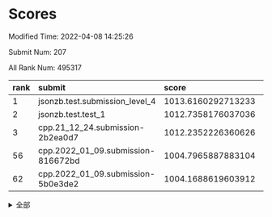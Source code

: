 # Scores

Modified Time: 2022-04-08 14:25:26

Submit Num: 207

All Rank Num: 495317

| rank |               submit               |       score        |       sigma        | pk_num |
| :--- | :--------------------------------- | :----------------- | :----------------- | :----- |
| 1    | jsonzb.test.submission_level_4     | 1013.6160292713233 | 0.8321142349826167 | 9574   |
| 2    | jsonzb.test.test_1                 | 1012.7358176037036 | 0.8269722077665831 | 9572   |
| 3    | cpp.21_12_24.submission-2b2ea0d7   | 1012.2352226360626 | 0.8022528691443602 | 9567   |
| 56   | cpp.2022_01_09.submission-816672bd | 1004.7965887883104 | 0.7016607090889039 | 9572   |
| 62   | cpp.2022_01_09.submission-5b0e3de2 | 1004.1688619603912 | 0.7190140822289648 | 9564   |


<details>
<summary>全部</summary>

| rank |                 submit                 |       score        |       sigma        | pk_num |
| :--- | :------------------------------------- | :----------------- | :----------------- | :----- |
| 1    | jsonzb.test.submission_level_4         | 1013.6160292713233 | 0.8321142349826167 | 9574   |
| 2    | jsonzb.test.test_1                     | 1012.7358176037036 | 0.8269722077665831 | 9572   |
| 3    | cpp.21_12_24.submission-2b2ea0d7       | 1012.2352226360626 | 0.8022528691443602 | 9567   |
| 4    | gobigger.level_3.submission_level_3_3  | 1012.0196290434792 | 0.7849320362915061 | 9572   |
| 5    | gobigger.level_3.submission_level_3_2  | 1011.8896235490467 | 0.7630593354024473 | 9569   |
| 6    | gobigger.level_3.submission_level_3_30 | 1011.7873033777942 | 0.7949551384885125 | 9572   |
| 7    | gobigger.level_3.submission_level_3_10 | 1011.5509821900237 | 0.7727840446979022 | 9568   |
| 8    | gobigger.level_3.submission_level_3_40 | 1011.4670254273736 | 0.7641729552689813 | 9569   |
| 9    | gobigger.level_3.submission_level_3_9  | 1011.4549463251744 | 0.7906903736884491 | 9575   |
| 10   | gobigger.level_3.submission_level_3_37 | 1011.3899999039925 | 0.7663954747879501 | 9577   |
| 11   | gobigger.level_3.submission_level_3_26 | 1011.3143379955508 | 0.7675764713798428 | 9576   |
| 12   | gobigger.level_3.submission_level_3_28 | 1010.7907761537878 | 0.7610283069394896 | 9574   |
| 13   | gobigger.level_3.submission_level_3_1  | 1010.7749948952837 | 0.7871553171714326 | 9576   |
| 14   | gobigger.level_3.submission_level_3_27 | 1010.6979076816538 | 0.7593278453180137 | 9574   |
| 15   | gobigger.level_3.submission_level_3_47 | 1010.6935348622254 | 0.7647337927858834 | 9570   |
| 16   | gobigger.level_3.submission_level_3_32 | 1010.6656789127325 | 0.7616399469761709 | 9573   |
| 17   | gobigger.level_3.submission_level_3_7  | 1010.5348438829559 | 0.7505344365206751 | 9571   |
| 18   | gobigger.level_3.submission_level_3_36 | 1010.4847947425326 | 0.7865526172665445 | 9574   |
| 19   | gobigger.level_3.submission_level_3_46 | 1010.3212764680715 | 0.7536106753308042 | 9571   |
| 20   | gobigger.level_3.submission_level_3_43 | 1010.2071653522726 | 0.7638014717099508 | 9570   |
| 21   | gobigger.level_3.submission_level_3_49 | 1010.0410020262563 | 0.7764877989042627 | 9570   |
| 22   | gobigger.level_3.submission_level_3_41 | 1009.9518679354145 | 0.7752056116344446 | 9573   |
| 23   | gobigger.level_3.submission_level_3_33 | 1009.9394055888972 | 0.7691968292444081 | 9569   |
| 24   | gobigger.level_3.submission_level_3_39 | 1009.8962451247907 | 0.7614945520877463 | 9574   |
| 25   | gobigger.level_3.submission_level_3_31 | 1009.8940326429707 | 0.7776825132735677 | 9577   |
| 26   | gobigger.level_3.submission_level_3_19 | 1009.8741056368607 | 0.7398552717009413 | 9568   |
| 27   | gobigger.level_3.submission_level_3_13 | 1009.7484459598317 | 0.756861747799737  | 9570   |
| 28   | gobigger.level_3.submission_level_3_16 | 1009.7149084626523 | 0.7448063383061382 | 9570   |
| 29   | gobigger.level_3.submission_level_3_24 | 1009.6674404597225 | 0.7830335377082962 | 9567   |
| 30   | gobigger.level_3.submission_level_3_38 | 1009.6486183583752 | 0.7482406368743603 | 9576   |
| 31   | gobigger.level_3.submission_level_3_0  | 1009.6299871410624 | 0.7611809596247756 | 9566   |
| 32   | gobigger.level_3.submission_level_3_34 | 1009.621278528825  | 0.7534780763044887 | 9572   |
| 33   | gobigger.level_3.submission_level_3_35 | 1009.6109842017146 | 0.7590174352480503 | 9570   |
| 34   | gobigger.level_3.submission_level_3_45 | 1009.6021019908102 | 0.7582688673221886 | 9571   |
| 35   | gobigger.level_3.submission_level_3_18 | 1009.5447216335771 | 0.7759358633707614 | 9575   |
| 36   | gobigger.level_3.submission_level_3_12 | 1009.5373927968924 | 0.7455397047661264 | 9571   |
| 37   | gobigger.level_3.submission_level_3_22 | 1009.4867640949612 | 0.7658527254231966 | 9568   |
| 38   | gobigger.level_3.submission_level_3_20 | 1009.4822072370077 | 0.7357982909036308 | 9572   |
| 39   | gobigger.level_3.submission_level_3_23 | 1009.4582075611459 | 0.7581506654899266 | 9571   |
| 40   | gobigger.level_3.submission_level_3_29 | 1009.4435070362224 | 0.763154574874743  | 9576   |
| 41   | gobigger.level_3.submission_level_3_14 | 1009.3702379704324 | 0.7690031724963677 | 9571   |
| 42   | gobigger.level_3.submission_level_3_15 | 1009.3211720299726 | 0.7501612106762346 | 9572   |
| 43   | gobigger.level_3.submission_level_3_42 | 1009.3152548451919 | 0.7502844011681342 | 9573   |
| 44   | gobigger.level_3.submission_level_3_4  | 1009.0981014481176 | 0.7248011978517136 | 9575   |
| 45   | gobigger.level_3.submission_level_3_48 | 1009.0403387488542 | 0.7493752060961617 | 9571   |
| 46   | gobigger.level_3.submission_level_3_21 | 1008.8201775560422 | 0.7651538050532966 | 9570   |
| 47   | gobigger.level_3.submission_level_3_5  | 1008.7064236551096 | 0.7382049060369686 | 9564   |
| 48   | gobigger.level_3.submission_level_3_25 | 1008.5494260332864 | 0.7329589376899045 | 9571   |
| 49   | gobigger.level_3.submission_level_3_6  | 1008.4589139630441 | 0.7446842529616775 | 9571   |
| 50   | gobigger.level_3.submission_level_3_44 | 1008.3608855807635 | 0.7399430091984752 | 9570   |
| 51   | gobigger.level_3.submission_level_3_17 | 1008.3562280336597 | 0.7400962552000606 | 9567   |
| 52   | gobigger.level_3.submission_level_3_11 | 1008.2205280720348 | 0.7237549290356621 | 9571   |
| 53   | gobigger.level_3.submission_level_3_8  | 1008.188902274725  | 0.7360212299455396 | 9567   |
| 54   | gobigger.level_1.submission_level_1_10 | 1005.1214063577895 | 0.723835563842606  | 9572   |
| 55   | gobigger.level_1.submission_level_1_11 | 1004.8191749545099 | 0.7190443535857961 | 9572   |
| 56   | cpp.2022_01_09.submission-816672bd     | 1004.7965887883104 | 0.7016607090889039 | 9572   |
| 57   | gobigger.level_1.submission_level_1_7  | 1004.7100901578302 | 0.7260375942816661 | 9565   |
| 58   | gobigger.level_1.submission_level_1_28 | 1004.4762320671549 | 0.716696585919536  | 9568   |
| 59   | gobigger.level_1.submission_level_1_31 | 1004.3711558136021 | 0.7104940659309416 | 9573   |
| 60   | gobigger.level_1.submission_level_1_0  | 1004.2977498390935 | 0.7287454490480637 | 9566   |
| 61   | gobigger.level_1.submission_level_1_2  | 1004.2122432778174 | 0.7156308277929777 | 9573   |
| 62   | cpp.2022_01_09.submission-5b0e3de2     | 1004.1688619603912 | 0.7190140822289648 | 9564   |
| 63   | gobigger.level_1.submission_level_1_43 | 1004.1482612382727 | 0.7196719667900265 | 9569   |
| 64   | gobigger.level_1.submission_level_1_12 | 1004.0446562745883 | 0.7279676109603618 | 9574   |
| 65   | gobigger.level_1.submission_level_1_30 | 1004.0391361334595 | 0.7387751257562435 | 9571   |
| 66   | gobigger.level_1.submission_level_1_16 | 1004.0175258270531 | 0.7052469050061817 | 9572   |
| 67   | gobigger.level_1.submission_level_1_21 | 1003.6568350842941 | 0.716554932736756  | 9567   |
| 68   | gobigger.level_1.submission_level_1_23 | 1003.5765359854278 | 0.7231264445874881 | 9574   |
| 69   | gobigger.level_1.submission_level_1_37 | 1003.5352901125307 | 0.7162608732278473 | 9575   |
| 70   | gobigger.level_1.submission_level_1_34 | 1003.5198997487711 | 0.7163519323316988 | 9571   |
| 71   | gobigger.level_1.submission_level_1_22 | 1003.5028208581004 | 0.7079430891223707 | 9572   |
| 72   | gobigger.level_1.submission_level_1_48 | 1003.4364448391993 | 0.720671751750458  | 9568   |
| 73   | gobigger.level_1.submission_level_1_15 | 1003.421832682049  | 0.7143428205391555 | 9574   |
| 74   | gobigger.level_1.submission_level_1_33 | 1003.3989792865891 | 0.7117005104055883 | 9569   |
| 75   | gobigger.level_1.submission_level_1_45 | 1003.391309029061  | 0.7096534812386944 | 9572   |
| 76   | gobigger.level_1.submission_level_1_14 | 1003.3624227127056 | 0.7032094727912432 | 9575   |
| 77   | gobigger.level_1.submission_level_1_38 | 1003.3178473098204 | 0.717634604570137  | 9569   |
| 78   | gobigger.level_1.submission_level_1_17 | 1003.3079134490373 | 0.7126497475816308 | 9567   |
| 79   | gobigger.level_1.submission_level_1_25 | 1003.295827526931  | 0.707456996874658  | 9571   |
| 80   | gobigger.level_1.submission_level_1_1  | 1003.2588607811967 | 0.7125188865390226 | 9573   |
| 81   | gobigger.level_1.submission_level_1_39 | 1003.1814475438564 | 0.7140801680883039 | 9571   |
| 82   | gobigger.level_1.submission_level_1_29 | 1003.1457936089689 | 0.7269183644891479 | 9571   |
| 83   | gobigger.level_1.submission_level_1_32 | 1003.0678404815011 | 0.7237170014862547 | 9573   |
| 84   | gobigger.level_1.submission_level_1_40 | 1003.0577243468422 | 0.7240230413324107 | 9573   |
| 85   | gobigger.level_1.submission_level_1_19 | 1003.0454742510245 | 0.7219726865918716 | 9572   |
| 86   | gobigger.level_1.submission_level_1_41 | 1003.0121165794257 | 0.7046016632432496 | 9567   |
| 87   | gobigger.level_1.submission_level_1_26 | 1002.8939045742278 | 0.7200968533457691 | 9571   |
| 88   | gobigger.level_1.submission_level_1_20 | 1002.8585001367516 | 0.7139871849246112 | 9571   |
| 89   | gobigger.level_1.submission_level_1_49 | 1002.8262222996714 | 0.7173196304666569 | 9567   |
| 90   | gobigger.level_1.submission_level_1_18 | 1002.806290568357  | 0.7016176663040397 | 9575   |
| 91   | gobigger.level_1.submission_level_1_13 | 1002.6855115432847 | 0.7222980774022116 | 9572   |
| 92   | gobigger.level_1.submission_level_1_5  | 1002.6436714851576 | 0.7145143557965256 | 9576   |
| 93   | gobigger.level_1.submission_level_1_9  | 1002.5583436916702 | 0.7179260590308815 | 9570   |
| 94   | gobigger.level_1.submission_level_1_4  | 1002.5473562945558 | 0.7278597444865625 | 9569   |
| 95   | gobigger.level_1.submission_level_1_47 | 1002.4789850268979 | 0.7042998529165858 | 9576   |
| 96   | gobigger.level_1.submission_level_1_36 | 1002.4781238067294 | 0.7125561042818205 | 9574   |
| 97   | gobigger.level_1.submission_level_1_46 | 1002.3747730909555 | 0.7018407711459841 | 9575   |
| 98   | gobigger.level_1.submission_level_1_8  | 1002.3639088301509 | 0.7052561707047912 | 9568   |
| 99   | gobigger.level_1.submission_level_1_6  | 1002.3510625972299 | 0.697395561341195  | 9571   |
| 100  | gobigger.level_1.submission_level_1_3  | 1002.2760813787022 | 0.7162241467578466 | 9570   |
| 101  | gobigger.level_1.submission_level_1_35 | 1002.1978175615882 | 0.7187840515441623 | 9575   |
| 102  | gobigger.level_1.submission_level_1_44 | 1002.0836047451921 | 0.7085628658905955 | 9573   |
| 103  | gobigger.level_1.submission_level_1_27 | 1001.9176318399262 | 0.7154112983130254 | 9572   |
| 104  | gobigger.level_1.submission_level_1_42 | 1001.6630927955882 | 0.7094567255516147 | 9569   |
| 105  | gobigger.level_1.submission_level_1_24 | 1001.3416119371732 | 0.713150397522822  | 9568   |
| 106  | gobigger.random.submission_random_22   | 997.5386333096088  | 0.7066547461720412 | 9572   |
| 107  | gobigger.random.submission_random_28   | 997.2500496957797  | 0.7074841312334753 | 9568   |
| 108  | gobigger.random.submission_random_10   | 997.0296923294436  | 0.7086073415222851 | 9572   |
| 109  | gobigger.random.submission_random_26   | 996.9677084693391  | 0.7146009669427028 | 9569   |
| 110  | gobigger.random.submission_random_1    | 996.9595020513126  | 0.7115882194195158 | 9571   |
| 111  | gobigger.random.submission_random_49   | 996.9335188049473  | 0.7078310478389759 | 9569   |
| 112  | gobigger.random.submission_random_34   | 996.6915419950744  | 0.7160952744603517 | 9574   |
| 113  | gobigger.random.submission_random_13   | 996.6613827224796  | 0.7016718551975609 | 9572   |
| 114  | gobigger.random.submission_random_44   | 996.6074632247518  | 0.7095273016939678 | 9571   |
| 115  | gobigger.random.submission_random_20   | 996.5024471522637  | 0.7056633049674925 | 9571   |
| 116  | gobigger.random.submission_random_18   | 996.467211134517   | 0.7139763058370857 | 9571   |
| 117  | gobigger.random.submission_random_16   | 996.4452178550085  | 0.7151193306092862 | 9571   |
| 118  | gobigger.random.submission_random_25   | 996.4106401238572  | 0.7069151761665553 | 9567   |
| 119  | gobigger.random.submission_random_17   | 996.4034218387593  | 0.7046996027371707 | 9572   |
| 120  | gobigger.random.submission_random_3    | 996.3392903743025  | 0.7116592244106685 | 9572   |
| 121  | gobigger.random.submission_random_15   | 996.3375600101177  | 0.714863068197485  | 9573   |
| 122  | gobigger.random.submission_random_40   | 996.2559245668023  | 0.708151839265118  | 9576   |
| 123  | gobigger.random.submission_random_12   | 996.1769862314219  | 0.7216001688615185 | 9566   |
| 124  | gobigger.random.submission_random_36   | 996.1495440338721  | 0.7010920497088641 | 9572   |
| 125  | gobigger.random.submission_random_39   | 996.1185193922223  | 0.7086814255284943 | 9570   |
| 126  | gobigger.random.submission_random_35   | 996.0348236247937  | 0.6997596913470892 | 9569   |
| 127  | gobigger.random.submission_random_6    | 995.9657314165319  | 0.6885829923853704 | 9571   |
| 128  | gobigger.random.submission_random_33   | 995.9549497031292  | 0.7138012174679733 | 9570   |
| 129  | gobigger.random.submission_random_38   | 995.952597929644   | 0.7130702515107542 | 9572   |
| 130  | gobigger.random.submission_random_14   | 995.8476616739099  | 0.7117296395048132 | 9570   |
| 131  | gobigger.random.submission_random_9    | 995.8422393948534  | 0.7140013397808589 | 9573   |
| 132  | gobigger.random.submission_random_7    | 995.8167549675916  | 0.7140789482018026 | 9570   |
| 133  | gobigger.random.submission_random_8    | 995.8094696567643  | 0.7097586857179305 | 9570   |
| 134  | gobigger.random.submission_random_4    | 995.7601059801908  | 0.7114253334171341 | 9567   |
| 135  | gobigger.random.submission_random_23   | 995.7184696349124  | 0.711025608637867  | 9566   |
| 136  | gobigger.random.submission_random_45   | 995.6883942538018  | 0.713143954879342  | 9573   |
| 137  | gobigger.random.submission_random_48   | 995.6475474448881  | 0.7105450272884436 | 9573   |
| 138  | gobigger.random.submission_random_11   | 995.591294050247   | 0.721041552085872  | 9571   |
| 139  | gobigger.random.submission_random_42   | 995.5190864174457  | 0.7172697114247637 | 9573   |
| 140  | gobigger.random.submission_random_2    | 995.4729973313267  | 0.7120703883962034 | 9575   |
| 141  | gobigger.random.submission_random_41   | 995.4652314958187  | 0.7143580277826346 | 9569   |
| 142  | gobigger.random.submission_random_31   | 995.4319115639275  | 0.7183838565503792 | 9571   |
| 143  | gobigger.random.submission_random_30   | 995.3888617612943  | 0.7130395602371626 | 9579   |
| 144  | gobigger.random.submission_random_29   | 995.3492053568829  | 0.7177217813109028 | 9574   |
| 145  | gobigger.random.submission_random_5    | 995.3167452833729  | 0.7065470364150097 | 9579   |
| 146  | gobigger.random.submission_random_43   | 995.2228022188592  | 0.7188864086095121 | 9570   |
| 147  | gobigger.random.submission_random_21   | 995.1854323234013  | 0.7003416733222894 | 9572   |
| 148  | gobigger.random.submission_random_24   | 995.1756387308782  | 0.7043503942166756 | 9568   |
| 149  | gobigger.random.submission_random_47   | 995.1504655679746  | 0.7141531234162344 | 9567   |
| 150  | gobigger.random.submission_random_27   | 995.0764838852751  | 0.7075108531238954 | 9572   |
| 151  | gobigger.random.submission_random_46   | 995.0155533637046  | 0.7060610491825116 | 9571   |
| 152  | gobigger.level_2.submission_level_2_11 | 994.9793319751942  | 0.7123275944251483 | 9572   |
| 153  | gobigger.random.submission_random_37   | 994.9552073956182  | 0.7190594944825356 | 9574   |
| 154  | gobigger.random.submission_random_19   | 994.9526669830092  | 0.7191049786221605 | 9573   |
| 155  | gobigger.random.submission_random_32   | 994.8905180854132  | 0.7142094338044155 | 9571   |
| 156  | gobigger.random.submission_random_0    | 994.683749995029   | 0.711004326030996  | 9573   |
| 157  | gobigger.level_2.submission_level_2_29 | 994.3011406466969  | 0.7329571592651672 | 9567   |
| 158  | gobigger.level_2.submission_level_2_44 | 993.954889536511   | 0.7158014373534716 | 9574   |
| 159  | gobigger.level_2.submission_level_2_33 | 993.9337790996918  | 0.7328556668364913 | 9572   |
| 160  | gobigger.level_2.submission_level_2_12 | 993.9185186126737  | 0.7315362630349218 | 9571   |
| 161  | gobigger.level_2.submission_level_2_25 | 993.7467931977675  | 0.7283185306776488 | 9569   |
| 162  | gobigger.level_2.submission_level_2_42 | 993.6818411747613  | 0.7357265395806007 | 9568   |
| 163  | gobigger.level_2.submission_level_2_39 | 993.5809673304664  | 0.7357677129892805 | 9573   |
| 164  | gobigger.level_2.submission_level_2_47 | 993.4957305230798  | 0.731379041574295  | 9571   |
| 165  | gobigger.level_2.submission_level_2_32 | 993.4415857466037  | 0.7545537894263569 | 9572   |
| 166  | gobigger.level_2.submission_level_2_10 | 993.3868001319067  | 0.7448813758147287 | 9571   |
| 167  | gobigger.level_2.submission_level_2_8  | 993.3247509596981  | 0.7507077608263172 | 9566   |
| 168  | gobigger.level_2.submission_level_2_19 | 993.3189777891068  | 0.7288034536179668 | 9575   |
| 169  | gobigger.level_2.submission_level_2_0  | 993.312692946168   | 0.736493103219896  | 9575   |
| 170  | gobigger.level_2.submission_level_2_43 | 993.212013742672   | 0.7219226010630364 | 9575   |
| 171  | gobigger.level_2.submission_level_2_4  | 993.2041467981243  | 0.7478854254710989 | 9572   |
| 172  | gobigger.level_2.submission_level_2_13 | 993.0319866483889  | 0.7373705445263317 | 9571   |
| 173  | gobigger.level_2.submission_level_2_20 | 993.0116414579708  | 0.7454705126935935 | 9574   |
| 174  | gobigger.level_2.submission_level_2_22 | 992.9164329519919  | 0.7358917089170123 | 9566   |
| 175  | gobigger.level_2.submission_level_2_35 | 992.8785945266898  | 0.7281116051438358 | 9573   |
| 176  | gobigger.level_2.submission_level_2_40 | 992.7865600291065  | 0.7404671565729807 | 9574   |
| 177  | gobigger.level_2.submission_level_2_6  | 992.6230571222333  | 0.7369526047722094 | 9568   |
| 178  | gobigger.level_2.submission_level_2_15 | 992.5953253878156  | 0.7391298025159851 | 9576   |
| 179  | gobigger.level_2.submission_level_2_21 | 992.5635824403845  | 0.7283675311635532 | 9570   |
| 180  | gobigger.level_2.submission_level_2_37 | 992.4899773549714  | 0.7303429200943492 | 9571   |
| 181  | gobigger.level_2.submission_level_2_18 | 992.4348573607574  | 0.7523079695245468 | 9572   |
| 182  | gobigger.level_2.submission_level_2_24 | 992.3874479888838  | 0.7618717080725756 | 9571   |
| 183  | gobigger.level_2.submission_level_2_27 | 992.3859137581196  | 0.7212653213508612 | 9571   |
| 184  | gobigger.level_2.submission_level_2_14 | 992.3755387294933  | 0.7289969839258161 | 9572   |
| 185  | gobigger.level_2.submission_level_2_3  | 992.3494205913612  | 0.7545156480182831 | 9567   |
| 186  | gobigger.level_2.submission_level_2_31 | 992.2288936054373  | 0.7449786808040127 | 9573   |
| 187  | gobigger.level_2.submission_level_2_41 | 992.1489145495675  | 0.7394798880553807 | 9571   |
| 188  | gobigger.level_2.submission_level_2_16 | 992.0584060284073  | 0.7476754022004674 | 9573   |
| 189  | gobigger.level_2.submission_level_2_26 | 991.9630563587555  | 0.7394110877214606 | 9571   |
| 190  | gobigger.level_2.submission_level_2_1  | 991.8944694693961  | 0.7546613859032937 | 9572   |
| 191  | gobigger.level_2.submission_level_2_23 | 991.8349527934104  | 0.7233161065119751 | 9572   |
| 192  | gobigger.level_2.submission_level_2_36 | 991.7692501668877  | 0.749814131923262  | 9571   |
| 193  | gobigger.level_2.submission_level_2_46 | 991.5666282260362  | 0.7337457407055549 | 9576   |
| 194  | gobigger.level_2.submission_level_2_48 | 991.5579282077712  | 0.7337351727286817 | 9571   |
| 195  | gobigger.level_2.submission_level_2_34 | 991.4585623540921  | 0.7382151115962092 | 9572   |
| 196  | gobigger.level_2.submission_level_2_45 | 991.3979715501162  | 0.7501588237199065 | 9575   |
| 197  | gobigger.level_2.submission_level_2_7  | 991.2889529508417  | 0.7650519329912615 | 9572   |
| 198  | gobigger.level_2.submission_level_2_49 | 991.2792850891806  | 0.7391753341344577 | 9569   |
| 199  | gobigger.level_2.submission_level_2_9  | 991.2216108667525  | 0.7760460648189642 | 9569   |
| 200  | gobigger.level_2.submission_level_2_17 | 991.1069001147791  | 0.7568801245945374 | 9571   |
| 201  | gobigger.level_2.submission_level_2_30 | 991.0282290517387  | 0.7548702572978158 | 9572   |
| 202  | gobigger.level_2.submission_level_2_28 | 990.9351785009515  | 0.7526313479632828 | 9570   |
| 203  | gobigger.level_2.submission_level_2_38 | 990.881626934985   | 0.7729020922576977 | 9571   |
| 204  | gobigger.level_2.submission_level_2_5  | 990.7219115457824  | 0.7381466319381481 | 9574   |
| 205  | gobigger.level_2.submission_level_2_2  | 990.2510753773166  | 0.7545222273595062 | 9576   |
| 206  | gobigger.none.submission_none_0        | 976.9748989929606  | 1.3154924674001744 | 9571   |
| 207  | gobigger.none.submission_none_1        | 976.7345724895524  | 1.3454962265429964 | 9575   |

</details>